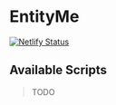 # EntityMe

[![Netlify Status](https://api.netlify.com/api/v1/badges/a8377309-5d45-4fce-be89-ccc4636772f4/deploy-status)](https://app.netlify.com/sites/entity-me/deploys)

## Available Scripts

> TODO
